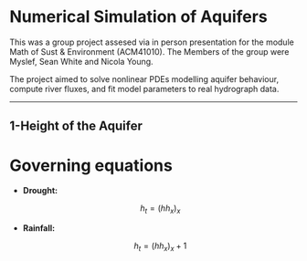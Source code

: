 # Numerical Simulation of Aquifers

This was a group project assesed via in person presentation for the module Math of Sust & Environment (ACM41010). The Members of the group were Myslef, Sean White and Nicola Young.

The project aimed to solve nonlinear PDEs modelling aquifer behaviour, compute river fluxes, and fit model parameters to real hydrograph data.

***
## 1-Height of the Aquifer

# Governing equations 

- **Drought:**
  
  $$
  h_t = (h h_x)_x
  $$

- **Rainfall:**
  
  $$
  h_t = (h h_x)_x + 1
  $$
